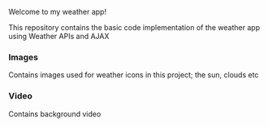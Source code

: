 Welcome to my weather app! 

This repository contains the basic code implementation of the weather app using Weather APIs and AJAX

### Images
Contains images used for weather icons in this project; the sun, clouds etc

### Video
Contains background video 
